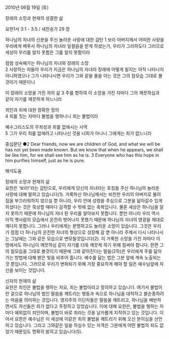 2010년 06월 19일 (토)

장래의 소망과 현재의 성결한 삶



요한1서 3:1 - 3:5 / 새찬송가 29 장


하나님의 자녀의 신분을 주신 놀라운 사랑에 대한 감탄 
1 보라 아버지께서 어떠한 사랑을 우리에게 베푸사 하나님의 자녀라 일컬음을 받게 하셨는가, 우리가 그러하도다 그러므로 세상이 우리를 알지 못함은 그를 알지 못함이라  

점점 성숙해가는 하나님의 자녀와 장래의 소망  
2 사랑하는 자들아 우리가 지금은 하나님의 자녀라 장래에 어떻게 될지는 아직 나타나지 아니하였으나 그가 나타나시면 우리가 그와 같을 줄을 아는 것은 그의 참모습 그대로 볼 것이기 때문이니  

이 장래의 소망을 가진 자의 삶 
3 주를 향하여 이 소망을 가진 자마다 그의 깨끗하심과 같이 자기를 깨끗하게 하느니라  

죄인과 죄에 대한 정확한 정의  
4 죄를 짓는 자마다 불법을 행하나니 죄는 불법이라  

예수그리스도의 무죄성과 죄를 없애시는 사역  
5 그가 우리 죄를 없애려고 나타나신 것을 너희가 아나니 그에게는 죄가 없느니라   

중심문단 ●2 Dear friends, now we are children of God, and what we will be has not yet been made known. But we know that when he appears, we shall be like him, for we shall see him as he is. 3 Everyone who has this hope in him purifies himself, just as he is pure.

해석도움





장래의 소망과 현재의 삶   
요한은 ‘보라!’라는 감탄으로, 우리에게 당신의 자녀라는 호칭을 주신 하나님의 놀라운 사랑에 대해 말하고 있습니다(1). 거룩하신 하나님께서는 비천한 우리의 아버지로 불려짐을 부끄러워하지 않으실 뿐 아니라, 우리 안에 성령을 주심으로 그분을 닮아갈수 있게 하셨다는 것은 묵상할 때마다 감격할 수 밖에 없는 축복입니다. 물론 세상은 하나님을 알지 못하기 때문에 하나님의 자녀 된 우리를 알아보지 못합니다. 뿐만 아니라 우리 역시 아직 옛사람의 모습에서 온전히 벗어나지 못했기 때문에 하나님의 자녀의 영광을 제대로 깨다지 못합니다. 그러나 우리에게는 분명하고도 놀라운 소망이 있습니다. 그것은 우리가 점점 더 하나님의 온전한 자녀의 형상으로 성장해 갈 뿐 아니라 주께서 다시 나타나시는 그날에는 그와 같은 모습으로 변모될것입니다(2). 이 거룩한 소망을 가진 자마다 이 땅에서도 하나님이 깨끗하심 같이 자기를 더욱 깨끗케 하기 위해 힘써야 합니다. 한편 그의 참모습을 그대로 볼것이기 때문에 그와 같아진다는 말씀(2하)은 우리에게 주를 닮아가는 방법에 대해 밝은 빛을 비추어 줍니다. 예수를 닮는 법은 그분 앞에 계속 노출되는 것 뿐입니다. 그러므로 우리가 변화되기 위해 가장 중요하게 해야 할 일은 예수님앞에 자신을 보이는 것입니다.    

신자의 현재의 삶   
요한은 죄인은 불법을 행하는 자요, 죄는 불법이라고 정의하고 있습니다. 여기서 불법이란 겉으로 하나님의 법인 말씀을 깨트리는 행동과 속으로 하나님을 대적하고 불순종하려는 마음을 의미하는 것입니다. 영지주의 이단자들은 말씀을 깨트리고, 하나님을 배반하면서도 자신들은 죄가 없다고 주장하고 있었습니다. 이에 대해 요한은, 불법을 행하는 자마다 예외없이 죄인이며, 불법이 바로 죄라는 것을 날카롭게 지적하고 있는 것입니다. 이어서 요한은 예수님은 이 세상에 이같은 죄의 불법을 깨트리기 위해 오신 분이심을 선언하고 있습니다. 그리고 그와같은 일을 하실수 있는 자격은 그분에게 어떤 불법의 죄도 없었기 때문임도 명확히 밝히고 있습니다(5).